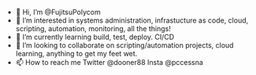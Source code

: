 - 👋 Hi, I’m @FujitsuPolycom
- 👀 I’m interested in systems administration, infrastucture as code, cloud, scripting, automation, monitoring, all the things!
- 🌱 I’m currently learning build, test, deploy. CI/CD
- 💞️ I’m looking to collaborate on scripting/automation projects, cloud learning, anything to get my feet wet.
- 📫 How to reach me Twitter @dooner88 Insta @pccessna

<!---
FujitsuPolycom/FujitsuPolycom is a ✨ special ✨ repository because its `README.md` (this file) appears on your GitHub profile.
You can click the Preview link to take a look at your changes.
--->
